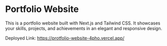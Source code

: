 # Portfolio Website

This is a portfolio website built with Next.js and Tailwind CSS. It showcases your skills, projects, and achievements in an elegant and responsive design.

Deployed Link: https://protfolio-website-4pho.vercel.app/

